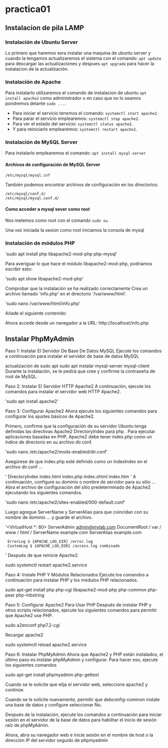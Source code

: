 # practica01
## Instalacion de pila LAMP 
### Instalación de Ubuntu Server
Lo primero que haremos sera instalar una maquina de ubuntu server y cuando la tengamos actualizaremos el sistema con el comando: `apt update` para descargar las actualizaciones y despues `apt upgrade` para hacer la instalacion de la actualización.

### Instalación de Apache
Para instalarlo utilizaremos el comando de instalacion de ubuntu `apt install apache2` como administrador o en caso que no lo seamos pondremos delante `sudo ...`.

* Para iniciar el servicio tenemos el comando: `systemctl start apache2`.
* Para parar el servicio emplearemos: `systemctl stop apache2`.
* Para ver el estado del servicio: `systemctl status apache2`.
* Y para reiniciarlo emplearemos: `systemctl restart apache2`.

### Instalación de MySQL Server

Para instalarlo emplearemos el comando: `apt install mysql-server`

#### Archivos de configuración de MySQL Server
`/etc/mysql/mysql.cnf`

También podemos encontrar archivos de configuración en los directorios:

```
/etc/mysql/conf.d/
/etc/mysql/mysql.conf.d/
```

#### Como acceder a mysql sever como root

Nos metemos como root con el comando `sudo su`.

Una vez iniciada la sesion como root iniciamos la consola de mysql

### Instalación de módulos PHP

'sudo apt install php libapache2-mod-php php-mysql'

Para averiguar lo que hace el módulo libapache2-mod-php, podríamos escribir esto:

'sudo apt show libapache2-mod-php'

Comprobar que la instalación se ha realizado correctamente
Crea un archivo llamado 'info.php' en el directorio '/var/www/html'.

'sudo nano /var/www/html/info.php'

Añade el siguiente contenido:

 <? php

phpinfo ();

?>

Ahora accede desde un navegador a la URL: http://localhost/info.php

## Instalar PhpMyAdmin

Paso 1: Instalar El Servidor De Base De Datos MySQL
Ejecute los comandos a continuación para instalar el servidor de base de datos MySQL

actualización de sudo apt
sudo apt instalar mysql-server mysql-client
Durante la instalación, se le pedirá que cree y confirme la contraseña de root de MySQL.

Paso 2: Instalar El Servidor HTTP Apache2
A continuación, ejecute los comandos para instalar el servidor web HTTP Apache2.

'sudo apt install apache2'

Paso 3: Configurar Apache2
Ahora ejecute los siguientes comandos para configurar los ajustes básicos de Apache2.

Primero, confirme que la configuración de su servidor Ubuntu tenga definidas las directivas Apache2  DirectoryIndex para php . Para ejecutar aplicaciones basadas en PHP, Apache2 debe tener index.php como un índice de directorio en su archivo dir.conf.

'sudo nano /etc/apache2/mods-enabled/dir.conf'

Asegúrese de que index.php esté definido como un IndexIndex en el archivo dir.conf ...

'<IfModule mod_dir.c>
DirectoryIndex index.html index.php index.xhtml index.htm
</IfModule>'
A continuación, configure su dominio o nombre de servidor para su sitio ... Abra el archivo de configuración del sitio predeterminado de Apache2 ejecutando los siguientes comandos.

'sudo nano /etc/apache2/sites-enabled/000-default.conf'

Luego agregue ServerName y ServerAlias para que coincidan con su nombre de dominio ... y guarde el archivo.

'<VirtualHost *: 80>
     ServerAdmin admin@mylab.com
     DocumentRoot / var / www / html /
     ServerName example.com 
     ServerAlias example.com

     ErrorLog $ {APACHE_LOG_DIR} /error.log
     CustomLog $ {APACHE_LOG_DIR} /access.log combinado
</VirtualHost>'
Después de que reinicie Apache2.

sudo systemctl restart apache2.service

Paso 4: Instale PHP Y Módulos Relacionados
Ejecute los comandos a continuación para instalar PHP y los módulos PHP relacionados.

sudo apt-get install php php-cgi libapache2-mod-php php-common php-pear php-mbstring

Paso 5: Configurar Apache2 Para Usar PHP
Después de instalar PHP y otros scripts relacionados, ejecute los siguientes comandos para permitir que Apache2 use PHP.

sudo a2enconf php7.2-cgi

Recargar apache2

sudo systemctl reload apache2.service

Paso 6: Instalar PhpMyAdmin
Ahora que Apache2 y PHP están instalados, el último paso es instalar phpMyAdmin y configurar. Para hacer eso, ejecute los siguientes comandos

sudo apt-get install phpmyadmin php-gettext

Cuando se le solicite que elija el servidor web, seleccione apache2 y continúe.

Cuando se le solicite nuevamente, permitir que debconfig-common instale una base de datos y configure seleccionar No.

Después de la instalación, ejecute los comandos a continuación para iniciar sesión en el servidor de la base de datos para habilitar el inicio de sesión raíz de phpMyAdmin.

Ahora, abra su navegador web e inicie sesión en el nombre de host o la dirección IP del servidor seguido de phpmyadmin




